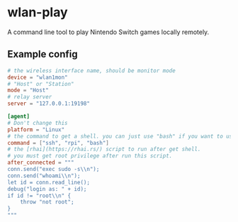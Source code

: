 # wlan-play

A command line tool to play Nintendo Switch games locally remotely.

## Example config

```toml
# the wireless interface name, should be monitor mode
device = "wlan1mon"
# "Host" or "Station"
mode = "Host"
# relay server
server = "127.0.0.1:19198"

[agent]
# Don't change this
platform = "Linux"
# the command to get a shell. you can just use "bash" if you want to use local shell
command = ["ssh", "rpi", "bash"]
# the [rhai](https://rhai.rs/) script to run after get shell.
# you must get root privilege after run this script.
after_connected = """
conn.send("exec sudo -s\\n");
conn.send("whoami\\n");
let id = conn.read_line();
debug("login as: " + id);
if id != "root\\n" {
    throw "not root";
}
"""
```